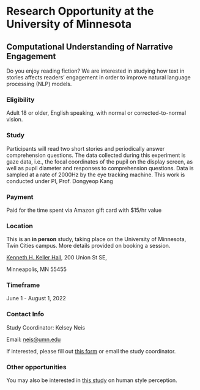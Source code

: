 # Research Opportunity at the University of Minnesota

## Computational Understanding of Narrative Engagement


Do you enjoy reading fiction? We are interested in studying how text in stories affects readers’ engagement in order to improve natural language processing (NLP) models.

### Eligibility

Adult 18 or older, English speaking, with normal or corrected-to-normal vision.

### Study

Participants will read two short stories and periodically answer comprehension questions. The data collected during this experiment is gaze data, i.e., the focal coordinates of the pupil on the display screen, as well as pupil diameter and responses to comprehension questions. Data is sampled at a rate of 2000Hz by the eye tracking machine. This work is conducted under PI, Prof. Dongyeop Kang

### Payment
Paid for the time spent via Amazon gift card with $15/hr value

### Location

This is an **in person** study, taking place on the University of Minnesota, Twin Cities campus. More details provided on booking a session.

[Kenneth H. Keller Hall](https://campusmaps.umn.edu/kenneth-h-keller-hall), 200 Union St SE,

Minneapolis, MN 55455

### Timeframe

June 1 - August 1, 2022

### Contact Info

Study Coordinator: Kelsey Neis

Email: neis@umn.edu

If interested, please fill out [this form](https://forms.gle/KSsGSPTYu8XCU4mZ7) or email the study coordinator.

### Other opportunities

You may also be interested in [this study](https://minnesotanlp.github.io/text_style/) on human style perception.
